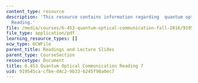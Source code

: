 ```yaml
---
content_type: resource
description: 'This resource contains information regarding  quantum optical communication:
  Reading.'
file: /media/courses/6-453-quantum-optical-communication-fall-2016/919545cacfbed4c29b336245f98a0ec7_MIT6_453F16_Lect7_Notes.pdf
file_type: application/pdf
learning_resource_types: []
ocw_type: OCWFile
parent_title: Readings and Lecture Slides
parent_type: CourseSection
resourcetype: Document
title: 6.453 Quantum Optical Communication Reading 7
uid: 919545ca-cfbe-d4c2-9b33-6245f98a0ec7
---
```

